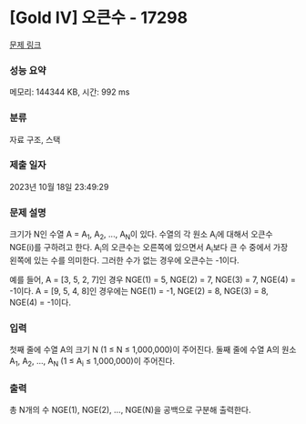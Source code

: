 # [Gold IV] 오큰수 - 17298 

[문제 링크](https://www.acmicpc.net/problem/17298) 

### 성능 요약

메모리: 144344 KB, 시간: 992 ms

### 분류

자료 구조, 스택

### 제출 일자

2023년 10월 18일 23:49:29

### 문제 설명

<p>크기가 N인 수열 A = A<sub>1</sub>, A<sub>2</sub>, ..., A<sub>N</sub>이 있다. 수열의 각 원소 A<sub>i</sub>에 대해서 오큰수 NGE(i)를 구하려고 한다. A<sub>i</sub>의 오큰수는 오른쪽에 있으면서 A<sub>i</sub>보다 큰 수 중에서 가장 왼쪽에 있는 수를 의미한다. 그러한 수가 없는 경우에 오큰수는 -1이다.</p>

<p>예를 들어, A = [3, 5, 2, 7]인 경우 NGE(1) = 5, NGE(2) = 7, NGE(3) = 7, NGE(4) = -1이다. A = [9, 5, 4, 8]인 경우에는 NGE(1) = -1, NGE(2) = 8, NGE(3) = 8, NGE(4) = -1이다.</p>

### 입력 

 <p>첫째 줄에 수열 A의 크기 N (1 ≤ N ≤ 1,000,000)이 주어진다. 둘째 줄에 수열 A의 원소 A<sub>1</sub>, A<sub>2</sub>, ..., A<sub>N</sub> (1 ≤ A<sub>i</sub> ≤ 1,000,000)이 주어진다.</p>

### 출력 

 <p>총 N개의 수 NGE(1), NGE(2), ..., NGE(N)을 공백으로 구분해 출력한다.</p>

